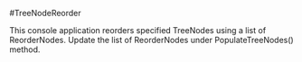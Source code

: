 #TreeNodeReorder

This console application reorders specified TreeNodes using a list of ReorderNodes.
Update the list of ReorderNodes under PopulateTreeNodes() method.